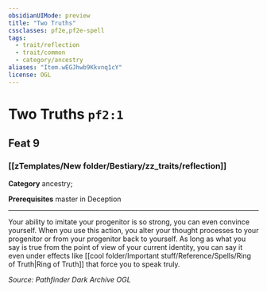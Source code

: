 ```yaml
---
obsidianUIMode: preview
title: "Two Truths"
cssclasses: pf2e,pf2e-spell
tags:
  - trait/reflection
  - trait/common
  - category/ancestry
aliases: "Item.wEGJhwb9Kkvnq1cY"
license: OGL
---
```

# Two Truths `pf2:1`
## Feat 9
### [[zTemplates/New folder/Bestiary/zz_traits/reflection]]

**Category** ancestry; 



**Prerequisites** master in Deception
* * *
Your ability to imitate your progenitor is so strong, you can even convince yourself. When you use this action, you alter your thought processes to your progenitor or from your progenitor back to yourself. As long as what you say is true from the point of view of your current identity, you can say it even under effects like [[cool folder/Important stuff/Reference/Spells/Ring of Truth|Ring of Truth]] that force you to speak truly.

*Source: Pathfinder Dark Archive*
*OGL*